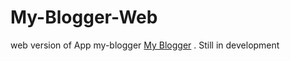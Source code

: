 # My-Blogger-Web
web version of App my-blogger [My Blogger](https://github.com/sunny52525/my-blogger) . Still in development

